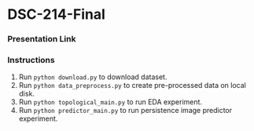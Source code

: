 # DSC-214-Final

### Presentation Link

### Instructions
1. Run `python download.py` to download dataset.
2. Run `python data_preprocess.py` to create pre-processed data on local disk.
3. Run `python topological_main.py` to run EDA experiment.
4. Run `python predictor_main.py` to run persistence image predictor experiment.
